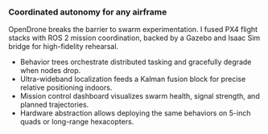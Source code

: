 ### Coordinated autonomy for any airframe

OpenDrone breaks the barrier to swarm experimentation. I fused PX4 flight stacks with ROS 2 mission coordination, backed by a Gazebo and Isaac Sim bridge for high-fidelity rehearsal.

- Behavior trees orchestrate distributed tasking and gracefully degrade when nodes drop.
- Ultra-wideband localization feeds a Kalman fusion block for precise relative positioning indoors.
- Mission control dashboard visualizes swarm health, signal strength, and planned trajectories.
- Hardware abstraction allows deploying the same behaviors on 5-inch quads or long-range hexacopters.
